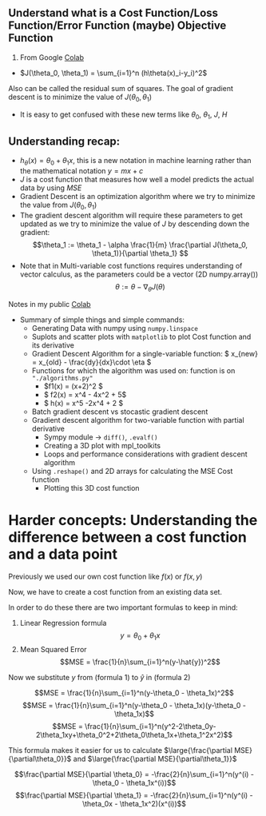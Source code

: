 ## Understand what is a Cost Function/Loss Function/Error Function (maybe) Objective Function 
1. From Google [Colab](https://colab.research.google.com/drive/1yVl3doA694Grmn5fWZ63vA72ETmGvs47#scrollTo=1TjiUQtp2kst)
- $J(\theta_0, \theta_1) = \sum_{i=1}^n (h\theta(x)_i-y_i)^2$

Also can be called the residual sum of squares.
The goal of gradient descent is to minimize the value of $J(\theta_0, \theta_1)$
- It is easy to get confused with these new terms like $\theta_0$, $\theta_1$, $J$, $H$

## Understanding recap:
- $h_{\theta}(x) = \theta_0 + \theta_1x$, this is a new notation in machine learning rather than the mathematical notation $y = mx + c$
- $J$ is a cost function that measures how well a model predicts the actual data by using $MSE$
- Gradient Descent is an optimization algorithm where we try to minimize the value from $J(\theta_0, \theta_1)$
- The gradient descent algorithm will require these parameters to get updated as we try to minimize the value of $J$ by descending down the gradient:
$$\theta_1 := \theta_1 - \alpha \frac{1}{m} \frac{\partial J(\theta_0, \theta_1)}{\partial \theta_1} $$
- Note that in Multi-variable cost functions requires understanding of vector calculus, as the parameters could be a vector (2D numpy.array())
$$ \theta := \theta - \nabla_{\theta}J(\theta) $$ 

Notes in my public [Colab](https://colab.research.google.com/drive/1eTJ7r5bTgJXFcnWR2gt-C0kwRaZhxj3W#scrollTo=0xL2nseyL6_B)
- Summary of simple things and simple commands:
    - Generating Data with numpy using  `numpy.linspace`
    - Suplots and scatter plots with `matplotlib` to plot Cost function and its derivative
    - Gradient Descent Algorithm for a single-variable function:   $ x_{new} = x_{old} - \frac{dy}{dx}\cdot \eta $
    - Functions for which the algorithm was used on: function is on `"./algorithms.py"`
        - $f1(x) = (x+2)^2 $
        - $ f2(x) = x^4 - 4x^2 + 5$
        - $ h(x) = x^5 -2x^4 + 2 $
    - Batch gradient descent vs stocastic gradient descent
    - Gradient descent algorithm for two-variable function with partial derivative
        - Sympy module -> `diff()`, `.evalf()`
        - Creating a 3D plot with mpl_toolkits
        - Loops and performance considerations with gradient descent algorithm
    - Using `.reshape()` and 2D arrays for calculating the MSE Cost function
        - Plotting this 3D cost function 

# Harder concepts: Understanding the difference between a cost function and a data point
Previously we used our own cost function like $f(x)$ or $f(x,y)$

Now, we have to create a cost function from an existing data set.

In order to do these there are two important formulas to keep in mind:
1. Linear Regression formula
    $$y = \theta_0 + \theta_1x$$
2. Mean Squared Error
    $$MSE = \frac{1}{n}\sum_{i=1}^n(y-\hat{y})^2$$

Now we substitute $y$ from (formula 1) to $\hat{y}$ in (formula 2)

$$MSE = \frac{1}{n}\sum_{i=1}^n(y-\theta_0 - \theta_1x)^2$$
$$MSE = \frac{1}{n}\sum_{i=1}^n(y-\theta_0 - \theta_1x)(y-\theta_0 - \theta_1x)$$
$$MSE = \frac{1}{n}\sum_{i=1}^n(y^2-2\theta_0y-2\theta_1xy+\theta_0^2+2\theta_0\theta_1x+\theta_1^2x^2)$$

This formula makes it easier for us to calculate $\large{\frac{\partial MSE}{\partial\theta_0}}$ and $\large{\frac{\partial MSE}{\partial\theta_1}}$

$$\frac{\partial MSE}{\partial \theta_0} = -\frac{2}{n}\sum_{i=1}^n(y^(i) - \theta_0 - \theta_1x^(i))$$
$$\frac{\partial MSE}{\partial \theta_1} = -\frac{2}{n}\sum_{i=1}^n(y^(i) - \theta_0x - \theta_1x^2)(x^(i))$$

